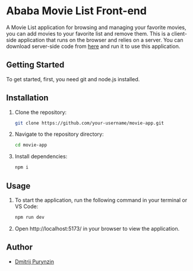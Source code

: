 # Ababa Movie List Front-end

A Movie List application for browsing and managing your favorite movies, you can add movies to your favorite list and remove them. This is a client-side application that runs on the browser and relies on a server. You can download server-side code from [here](https://github.com/darkeris345/Ababa-Movies-List-server) and run it to use this application.

## Getting Started

To get started, first, you need git and node.js installed.

## Installation

1. Clone the repository:

   ```bash
   git clone https://github.com/your-username/movie-app.git
   ```

2. Navigate to the repository directory:

   ```bash
   cd movie-app
   ```

3. Install dependencies:

   ```bash
   npm i
   ```


## Usage

1. To start the application, run the following command in your terminal or VS Code:

   ```bash
   npm run dev
   ```
2. Open http://localhost:5173/ in your browser to view the application.


## Author

- [Dmitrij Purynzin](https://github.com/darkeris345)
